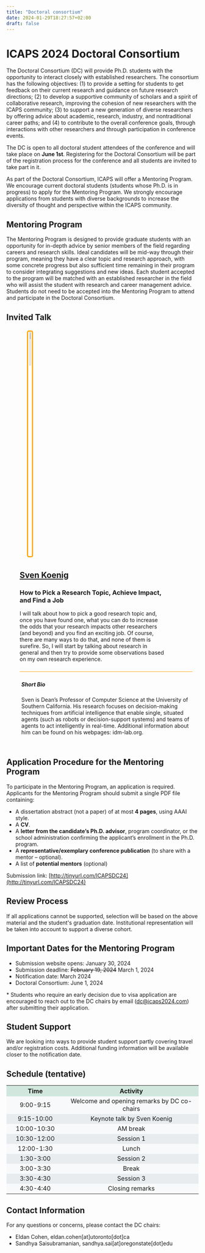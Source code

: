 ```yaml
---
title: "Doctoral consortium"
date: 2024-01-29T18:27:57+02:00
draft: false
---
```

# ICAPS 2024 Doctoral Consortium

The Doctoral Consortium (DC) will provide Ph.D. students with the opportunity to interact closely with established researchers. The consortium has the following objectives: (1) to provide a setting for students to get feedback on their current research and guidance on future research directions; (2) to develop a supportive community of scholars and a spirit of collaborative research, improving the cohesion of new researchers with the ICAPS community; (3) to support a new generation of diverse researchers by offering advice about academic, research, industry, and nontraditional career paths; and (4) to contribute to the overall conference goals, through interactions with other researchers and through participation in conference events. 

The DC is open to all doctoral student attendees of the conference and will take place on **June 1st**. Registering for the Doctoral Consortium will be part of the registration process for the conference and all students are invited to take part in it. 

As part of the Doctoral Consortium, ICAPS will offer a Mentoring Program. We encourage current doctoral students (students whose Ph.D. is in progress) to apply for the Mentoring Program. We strongly encourage applications from students with diverse backgrounds to increase the diversity of thought and perspective within the ICAPS community.



## Mentoring Program

The Mentoring Program is designed to provide graduate students with an opportunity for in-depth advice by senior members of the field regarding careers and research skills. Ideal candidates will be mid-way through their program, meaning they have a clear topic and research approach, with some concrete progress but also sufficient time remaining in their program to consider integrating suggestions and new ideas. Each student accepted to the program will be matched with an established researcher in the field who will assist the student with research and career management advice. Students do not need to be accepted into the Mentoring Program to attend and participate in the Doctoral Consortium. 

## Invited Talk

<div style="width: 90%; padding: 1%; margin-left: 5%;">

 <div style="display:inline-block; vertical-align:middle; width: 14%; vertical-align: middle; text-align: center; ">
 	<img style="border-radius: 5px; border: solid orange; border-radius: 5px; padding: 1%; width: 15%;" src="/img/dc/sven-old.jpg" />
 </div>
 
 <div style="display:inline-block; padding: 1%; vertical-align:middle; width: 85%;">
  <h2><a href="http://idm-lab.org/" target="_blank">Sven Koenig</a></h2>
  <h3>How to Pick a Research Topic, Achieve Impact, and Find a Job</h3>
  <p>I will talk about how to pick a good research topic and, once you have found one, what you can do to increase the odds that your research impacts other researchers (and beyond) and you find an exciting job. Of course, there are many ways to do that, and none of them is surefire. So, I will start by talking about research in general and then try to provide some observations based on my own research experience.</p>
 	
 </div>
 
 
 <div style="width: 98%; margin: 1%; margin-top: 1%; padding: 1%; border-top: 1px solid orange">
  <h5>Short Bio</h5>
  <p>Sven is Dean’s Professor of Computer Science at the University of Southern California. His research focuses on decision-making techniques from artificial intelligence that enable single, situated agents (such as robots or decision-support systems) and teams of agents to act intelligently in real-time. Additional information about him can be found on his webpages: idm-lab.org.</p>
 
 </div>

</div>


## Application Procedure for the Mentoring Program

To participate in the Mentoring Program, an application is required. Applicants for the Mentoring Program should submit a single PDF file containing:

- A dissertation abstract (not a paper) of at most **4 pages**, using AAAI style.
- A **CV**.
- A **letter from the candidate’s Ph.D. advisor**, program coordinator, or the school administration confirming the applicant’s enrollment in the Ph.D. program.
- A **representative/exemplary conference publication** (to share with a mentor – optional).
- A list of **potential mentors** (optional)

Submission link: [http://tinyurl.com/ICAPSDC24](http://tinyurl.com/ICAPSDC24)


## Review Process

If all applications cannot be supported, selection will be based on the above material and the student's graduation date. Institutional representation will be taken into account to support a diverse cohort.


## Important Dates for the Mentoring Program

- Submission website opens: January 30, 2024 
- Submission deadline: ~~February 19, 2024~~ March 1, 2024
- Notification date: March 2024
- Doctoral Consortium: June 1, 2024

\* Students who require an early decision due to visa application are encouraged to reach out to the DC chairs by email (dc@icaps2024.com) after submitting their application.

## Student Support

We are looking into ways to provide student support partly covering travel and/or registration costs. Additional funding information will be available closer to the notification date.


## Schedule (tentative)

<table style="width: 100%; border-collapse: collapse; text-align: center;">
  <tr style="background-color: #d1e7dd;">
    <th style="width: 30%;">Time</th>
    <th>Activity</th>
  </tr>
  <tr style="background-color: #f8f9fa;">
    <td>9:00-9:15</td>
    <td>Welcome and opening remarks by DC co-chairs</td>
  </tr>
  <tr style="background-color: #e9ecef;">
    <td>9:15-10:00</td>
    <td>Keynote talk by Sven Koenig</td>
  </tr>
  <tr style="background-color: #f8f9fa;">
    <td>10:00-10:30</td>
    <td>AM break</td>
  </tr>
  <tr style="background-color: #e9ecef;">
    <td>10:30-12:00</td>
    <td>Session 1</td>
  </tr>
  <tr style="background-color: #f8f9fa;">
    <td>12:00-1:30</td>
    <td>Lunch</td>
  </tr>
  <tr style="background-color: #e9ecef;">
    <td>1:30-3:00</td>
    <td>Session 2</td>
  </tr>
  <tr style="background-color: #f8f9fa;">
    <td>3:00-3:30</td>
    <td>Break</td>
  </tr>
  <tr style="background-color: #e9ecef;">
    <td>3:30-4:30</td>
    <td>Session 3</td>
  </tr>
  <tr style="background-color: #f8f9fa;">
    <td>4:30-4:40</td>
    <td>Closing remarks</td>
  </tr>
</table>


## Contact Information

For any questions or concerns, please contact the DC chairs:


- Eldan Cohen, eldan.cohen[at]utoronto[dot]ca
- Sandhya Saisubramanian, sandhya.sai[at]oregonstate[dot]edu
